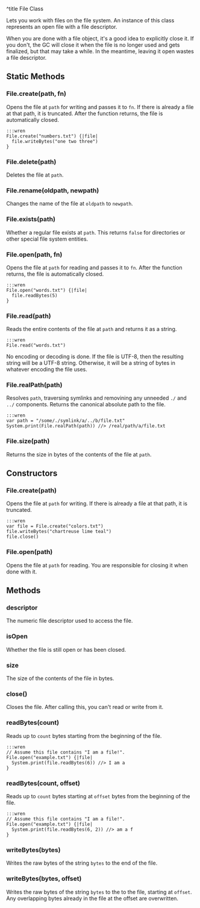 ^title File Class

Lets you work with files on the file system. An instance of this class
represents an open file with a file descriptor.

When you are done with a file object, it's a good idea to explicitly close it.
If you don't, the GC will close it when the file is no longer used and gets
finalized, but that may take a while. In the meantime, leaving it open wastes
a file descriptor.

## Static Methods

### File.**create**(path, fn)

Opens the file at `path` for writing and passes it to `fn`. If there is already
a file at that path, it is truncated. After the function returns, the file is
automatically closed.

    :::wren
    File.create("numbers.txt") {|file|
      file.writeBytes("one two three")
    }

### File.**delete**(path)

Deletes the file at `path`.

### File.**rename**(oldpath, newpath)

Changes the name of the file at `oldpath` to `newpath`.

### File.**exists**(path)

Whether a regular file exists at `path`. This returns `false` for directories
or other special file system entities.

### File.**open**(path, fn)

Opens the file at `path` for reading and passes it to `fn`. After the function
returns, the file is automatically closed.

    :::wren
    File.open("words.txt") {|file|
      file.readBytes(5)
    }

### File.**read**(path)

Reads the entire contents of the file at `path` and returns it as a string.

    :::wren
    File.read("words.txt")

No encoding or decoding is done. If the file is UTF-8, then the resulting
string will be a UTF-8 string. Otherwise, it will be a string of bytes in
whatever encoding the file uses.

### File.**realPath**(path)

Resolves `path`, traversing symlinks and removining any unneeded `./` and `../`
components. Returns the canonical absolute path to the file.

    :::wren
    var path = "/some/./symlink/a/../b/file.txt"
    System.print(File.realPath(path)) //> /real/path/a/file.txt

### File.**size**(path)

Returns the size in bytes of the contents of the file at `path`.

## Constructors

### File.**create**(path)

Opens the file at `path` for writing. If there is already a file at that path,
it is truncated.

    :::wren
    var file = File.create("colors.txt")
    file.writeBytes("chartreuse lime teal")
    file.close()

### File.**open**(path)

Opens the file at `path` for reading. You are responsible for closing it when
done with it.

## Methods

### **descriptor**

The numeric file descriptor used to access the file.

### **isOpen**

Whether the file is still open or has been closed.

### **size**

The size of the contents of the file in bytes.

### **close**()

Closes the file. After calling this, you can't read or write from it.

### **readBytes**(count)

Reads up to `count` bytes starting from the beginning of the file.

    :::wren
    // Assume this file contains "I am a file!".
    File.open("example.txt") {|file|
      System.print(file.readBytes(6)) //> I am a
    }

### **readBytes**(count, offset)

Reads up to `count` bytes starting at `offset` bytes from the beginning of
the file.

    :::wren
    // Assume this file contains "I am a file!".
    File.open("example.txt") {|file|
      System.print(file.readBytes(6, 2)) //> am a f
    }

### **writeBytes**(bytes)

Writes the raw bytes of the string `bytes` to the end of the file.

### **writeBytes**(bytes, offset)

Writes the raw bytes of the string `bytes` to the to the file, starting at
`offset`. Any overlapping bytes already in the file at the offset are
overwritten.

